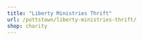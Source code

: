```yaml
---
title: "Liberty Ministries Thrift"
url: /pottstown/liberty-ministries-thrift/
shop: charity
---
```

